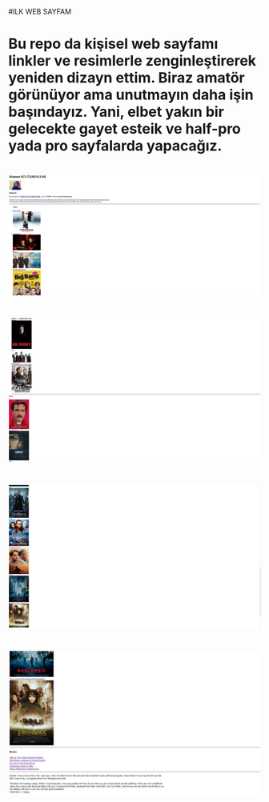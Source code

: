 #ILK WEB SAYFAM
# Bu repo da kişisel web sayfamı linkler ve resimlerle zenginleştirerek yeniden dizayn ettim. Biraz amatör görünüyor ama unutmayın daha işin başındayız. Yani, elbet yakın bir gelecekte gayet esteik ve half-pro yada pro sayfalarda yapacağız.

 # ![ikinciwebsayfam](pictures/page1.png)
 # ![ikinciwebsayfam](pictures/page2.png)
 # ![ikinciwebsayfam](pictures/page3.png)
 # ![ikinciwebsayfam](pictures/page4.png)